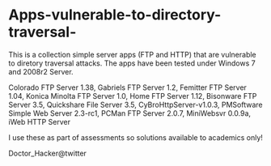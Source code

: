 # Apps-vulnerable-to-directory-traversal-
This is a collection simple server apps (FTP and HTTP) that are vulnerable to diretory traversal attacks. The apps have been tested under Windows 7 and 2008r2 Server.


Colorado FTP Server 1.38, Gabriels FTP Server 1.2, Femitter FTP Server 1.04, Konica Minolta FTP Server 1.0, Home FTP Server 1.12, Bisonware FTP Server 3.5, Quickshare File Server 3.5, CyBroHttpServer-v1.0.3, PMSoftware Simple Web Server 2.3-rc1, PCMan FTP Server 2.0.7, MiniWebsvr 0.0.9a, iWeb HTTP Server

I use these as part of assessments so solutions available to academics only!

Doctor_Hacker@twitter
